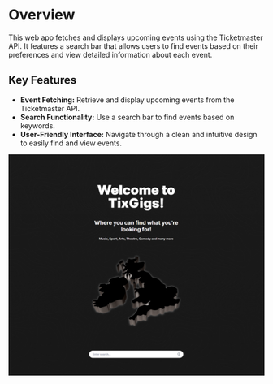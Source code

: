<h1>Overview</h1>
<p>This web app fetches and displays upcoming events using the Ticketmaster API. It features a search bar that allows users to find events based on their preferences and view detailed information about each event.</p>

<h2>Key Features</h2>
<ul>
        <li><strong>Event Fetching:</strong> Retrieve and display upcoming events from the Ticketmaster API.</li>
        <li><strong>Search Functionality:</strong> Use a search bar to find events based on keywords.</li>      
        <li><strong>User-Friendly Interface:</strong> Navigate through a clean and intuitive design to easily find and view events.</li>
</ul>

<kbd><img src="https://github.com/ZWebD/TixGigs/blob/main/review.png" alt="screenshot"></kbd>
